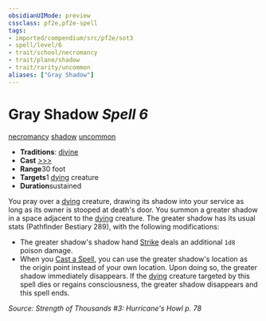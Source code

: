 ```yaml
---
obsidianUIMode: preview
cssclass: pf2e,pf2e-spell
tags:
- imported/compendium/src/pf2e/sot3
- spell/level/6
- trait/school/necromancy
- trait/plane/shadow
- trait/rarity/uncommon
aliases: ["Gray Shadow"]
---
```

# Gray Shadow *Spell 6*   
[necromancy](necromancy.md)  [shadow](rules/traits/shadow.md)  [uncommon](uncommon.md)  

- **Traditions**: [divine](divine.md)
- **Cast** [>>>](chapter-9-playing-the-game.md#Actions "Three-Action") 
- **Range**30 foot
- **Targets**1 [dying](conditions.md#Dying) creature
- **Duration**sustained

You pray over a [dying](conditions.md#Dying) creature, drawing its shadow into your service as long as its owner is stooped at death's door. You summon a greater shadow in a space adjacent to the [dying](conditions.md#Dying) creature. The greater shadow has its usual stats (Pathfinder Bestiary 289), with the following modifications:

- The greater shadow's shadow hand [Strike](strike.md) deals an additional `1d8` poison damage.
- When you [Cast a Spell](cast-a-spell.md), you can use the greater shadow's location as the origin point instead of your own location. Upon doing so, the greater shadow immediately disappears. If the [dying](conditions.md#Dying) creature targeted by this spell dies or regains consciousness, the greater shadow disappears and this spell ends.

*Source: Strength of Thousands #3: Hurricane's Howl p. 78*